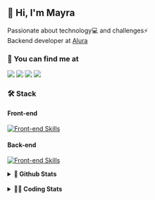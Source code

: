 ## 👋 Hi, I'm Mayra

Passionate about technology💻 and challenges⚡  
Backend developer at [Alura](https://www.alura.com.br)   

### 💬 You can find me at

<a href="https://mayra.dev" target="_blank" rel="noopener"><img src="https://img.shields.io/badge/-mayra.dev-005FED?style=flat&logo=Google-chrome&logoColor=white"/></a>
<a href="https://linkedin.com/in/mayraamaral" target="_blank" rel="noopener"><img src="https://img.shields.io/badge/-/mayraamaral-0077B5?style=flat&logo=Linkedin&logoColor=white"/></a>
<a href="mailto:mayra@mayra.dev" target="_blank" rel="noopener"><img src="https://img.shields.io/badge/-mayra@mayra.dev-D14836?style=flat&logo=Gmail&logoColor=white"/></a>
<a href="" target="_blank" rel="noopener"><img src="https://img.shields.io/badge/-mayraamaral-7289DA?style=flat&logo=Discord&logoColor=white"/></a>

### 🛠️ Stack
#### Front-end

[![Front-end Skills](https://skillicons.dev/icons?i=react,next,angular,redux,styledcomponents,html,css,sass,js,ts,figma)](https://skillicons.dev)
#### Back-end

[![Front-end Skills](https://skillicons.dev/icons?i=java,spring,hibernate,aws,idea,postgres,mysql,git,linux,bash,nodejs,docker,kubernetes,jenkins)](https://skillicons.dev)


<details>
    <summary><strong>📌 Github Stats</strong></summary>
    <br />
    <div align="center">
        <table>
      <td><img height="160em" src="https://github-readme-stats.vercel.app/api?username=mayraamaral&show_icons=true&theme=algolia&hide_border=true&hide=stars&count_private=true" alt="Readme stats"></td>
      <td><img height="160em" src="https://github-readme-stats.vercel.app/api/top-langs/?username=mayraamaral&&layout=compact&&theme=algolia&hide_border=true&langs_count=6" alt="Language stats"></td>
       </table>
  </div> 
    

  <p align="center">
    <img src="https://github-readme-streak-stats.herokuapp.com?user=mayraamaral&theme=dark&hide_border=true&date_format=j%20M%5B%20Y%5D&locale=pt-br&background=050F2C&ring=0195DD&fire=23AA7D&currStreakLabel=23AA7D" alt="Streak stats">
  </p> 
</details>

<br />

<details>
  <summary><strong>👩‍💻 Coding Stats</strong></summary>
  <br />
  
  <!--START_SECTION:waka-->
![Code Time](http://img.shields.io/badge/Code%20Time-768%20hrs%2020%20mins-blue)

**🐱 My GitHub Data** 

> 📦 640.6 kB Used in GitHub's Storage 
 > 
> 🏆 325 Contributions in the Year 2025
 > 
> 🚫 Not Opted to Hire
 > 
> 📜 64 Public Repositories 
 > 
> 🔑 35 Private Repositories 
 > 
**I'm an Early 🐤** 

```text
🌞 Morning                20731 commits       ██████░░░░░░░░░░░░░░░░░░░   23.05 % 
🌆 Daytime                52399 commits       ███████████████░░░░░░░░░░   58.25 % 
🌃 Evening                16536 commits       █████░░░░░░░░░░░░░░░░░░░░   18.38 % 
🌙 Night                  283 commits         ░░░░░░░░░░░░░░░░░░░░░░░░░   00.31 % 
```
📅 **I'm Most Productive on Wednesday** 

```text
Monday                   18635 commits       █████░░░░░░░░░░░░░░░░░░░░   20.72 % 
Tuesday                  12828 commits       ████░░░░░░░░░░░░░░░░░░░░░   14.26 % 
Wednesday                23255 commits       ██████░░░░░░░░░░░░░░░░░░░   25.85 % 
Thursday                 18144 commits       █████░░░░░░░░░░░░░░░░░░░░   20.17 % 
Friday                   16336 commits       █████░░░░░░░░░░░░░░░░░░░░   18.16 % 
Saturday                 311 commits         ░░░░░░░░░░░░░░░░░░░░░░░░░   00.35 % 
Sunday                   440 commits         ░░░░░░░░░░░░░░░░░░░░░░░░░   00.49 % 
```


📊 **This Week I Spent My Time On** 

```text
🕑︎ Time Zone: America/Sao_Paulo

💬 Programming Languages: 
TypeScript               1 hr 37 mins        ███████████████░░░░░░░░░░   61.12 % 
Java                     31 mins             █████░░░░░░░░░░░░░░░░░░░░   19.62 % 
SQL                      17 mins             ███░░░░░░░░░░░░░░░░░░░░░░   10.83 % 
JSON                     6 mins              █░░░░░░░░░░░░░░░░░░░░░░░░   03.93 % 
CSS                      6 mins              █░░░░░░░░░░░░░░░░░░░░░░░░   03.85 % 

🔥 Editors: 
VS Code                  1 hr 50 mins        █████████████████░░░░░░░░   68.95 % 
IntelliJ IDEA            49 mins             ████████░░░░░░░░░░░░░░░░░   31.05 % 

💻 Operating System: 
Linux                    2 hrs 40 mins       █████████████████████████   100.00 % 
```

**I Mostly Code in Java** 

```text
Java                     126 repos           ███████░░░░░░░░░░░░░░░░░░   29.10 % 
JavaScript               97 repos            ██████░░░░░░░░░░░░░░░░░░░   22.40 % 
TypeScript               81 repos            █████░░░░░░░░░░░░░░░░░░░░   18.71 % 
Python                   4 repos             ░░░░░░░░░░░░░░░░░░░░░░░░░   00.92 % 
PHP                      2 repos             ░░░░░░░░░░░░░░░░░░░░░░░░░   00.46 % 
```




 Last Updated on 06/03/2025 19:19:57 UTC
<!--END_SECTION:waka-->

</details>
